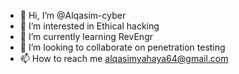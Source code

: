 - 👋 Hi, I’m @Alqasim-cyber
- 👀 I’m interested in Ethical hacking
- 🌱 I’m currently learning RevEngr
- 💞️ I’m looking to collaborate on penetration testing
- 📫 How to reach me alqasimyahaya64@gmail.com

<!---
Alqasim-cyber/Alqasim-cyber is a ✨ special ✨ repository because its `README.md` (this file) appears on your GitHub profile.
You can click the Preview link to take a look at your changes.
--->
